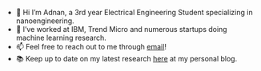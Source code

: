 - 👋 Hi I’m Adnan, a 3rd year Electrical Engineering Student specializing in nanoengineering.
- 👀 I’ve worked at IBM, Trend Micro and numerous startups doing machine learning research.
- 📫 Feel free to reach out to me through [email](adnanh.hoque@gmail.com)!
- :books: Keep up to date on my latest research [here](adnanhoque.github.io) at my personal blog.

<!---
AdnanHoque/AdnanHoque is a ✨ special ✨ repository because its `README.md` (this file) appears on your GitHub profile.
You can click the Preview link to take a look at your changes.
--->
